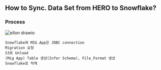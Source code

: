 ## How to Sync. Data Set from HERO to Snowflake?

### Process
![ellon drawio](https://github.com/SeongjaeHuh/hallym/assets/52474199/c7bf2269-3e3f-4efd-a7d5-3c60592d118c)
```
Snowflake와 MIG.App은 JDBC connection
Migration 요청
S3로 Unload
(Mig App) Table 생성(Infer Schema), File_Format 생성
Snowflake로 적재
```
